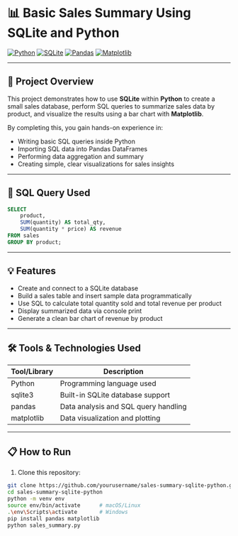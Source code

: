 # 📊 Basic Sales Summary Using SQLite and Python

[![Python](https://img.shields.io/badge/Python-3.8%2B-blue?logo=python&logoColor=white)](https://www.python.org/)
[![SQLite](https://img.shields.io/badge/SQLite-3-lightgrey?logo=sqlite&logoColor=orange)](https://www.sqlite.org/index.html)
[![Pandas](https://img.shields.io/badge/Pandas-data%20analysis-brightgreen?logo=pandas&logoColor=white)](https://pandas.pydata.org/)
[![Matplotlib](https://img.shields.io/badge/Matplotlib-data%20visualization-orange?logo=matplotlib&logoColor=white)](https://matplotlib.org/)

---

## 🚀 Project Overview

This project demonstrates how to use **SQLite** within **Python** to create a small sales database, perform SQL queries to summarize sales data by product, and visualize the results using a bar chart with **Matplotlib**.

By completing this, you gain hands-on experience in:

- Writing basic SQL queries inside Python  
- Importing SQL data into Pandas DataFrames  
- Performing data aggregation and summary  
- Creating simple, clear visualizations for sales insights  

---

## 🧠 SQL Query Used

```sql
SELECT 
    product, 
    SUM(quantity) AS total_qty, 
    SUM(quantity * price) AS revenue 
FROM sales 
GROUP BY product;
```

---
## 💡 Features

- Create and connect to a SQLite database  
- Build a sales table and insert sample data programmatically  
- Use SQL to calculate total quantity sold and total revenue per product  
- Display summarized data via console print  
- Generate a clean bar chart of revenue by product  

---

## 🛠️ Tools & Technologies Used

| Tool/Library | Description                             |
|--------------|-------------------------------------|
| Python       | Programming language used              |
| sqlite3      | Built-in SQLite database support      |
| pandas       | Data analysis and SQL query handling  |
| matplotlib   | Data visualization and plotting       |

---

## 📋 How to Run

1. Clone this repository:

```bash
git clone https://github.com/yourusername/sales-summary-sqlite-python.git
cd sales-summary-sqlite-python
python -m venv env
source env/bin/activate      # macOS/Linux
.\env\Scripts\activate       # Windows
pip install pandas matplotlib
python sales_summary.py
